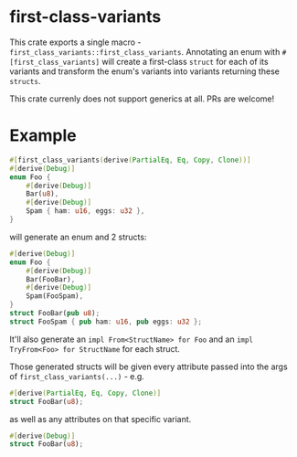 # first-class-variants

This crate exports a single macro - `first_class_variants::first_class_variants`.
Annotating an enum with `#[first_class_variants]` will create a first-class `struct` for each of its variants and transform the enum's variants into variants returning these `structs`.

This crate currenly does not support generics at all.
PRs are welcome!

# Example

```rust
#[first_class_variants(derive(PartialEq, Eq, Copy, Clone))]
#[derive(Debug)]
enum Foo {
    #[derive(Debug)]
    Bar(u8),
    #[derive(Debug)]
    Spam { ham: u16, eggs: u32 },
}
```

will generate an enum and 2 structs:

```rust
#[derive(Debug)]
enum Foo {
    #[derive(Debug)]
    Bar(FooBar),
    #[derive(Debug)]
    Spam(FooSpam),
}
struct FooBar(pub u8);
struct FooSpam { pub ham: u16, pub eggs: u32 };
```

It'll also generate an `impl From<StructName> for Foo` and an `impl TryFrom<Foo> for StructName` for each struct.

Those generated structs will be given every attribute passed into the args of `first_class_variants(...)` - e.g.

```rust
#[derive(PartialEq, Eq, Copy, Clone)]
struct FooBar(u8);
```

as well as any attributes on that specific variant.

```rust
#[derive(Debug)]
struct FooBar(u8);
```
